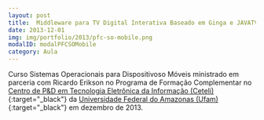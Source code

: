 ```yaml
---
layout: post
title:  Middleware para TV Digital Interativa Baseado em Ginga e JAVATV
date: 2013-12-01
img: img/portfolio/2013/pfc-so-mobile.png
modalID: modalPFCSOMobile
category: Aula
---
```


Curso Sistemas Operacionais para Dispositivoso Móveis ministrado em parceria com Ricardo Erikson no Programa de Formação Complementar no [Centro de P&D em Tecnologia Eletrônica da Informação (Ceteli)][ceteli]{:target="_black"} da [Universidade Federal do Amazonas (Ufam)][ufam]{:target="_black"} em dezembro de 2013.

[ceteli]: http://www.ceteli.ufam.edu.br/
[ufam]: https://ufam.edu.br/
